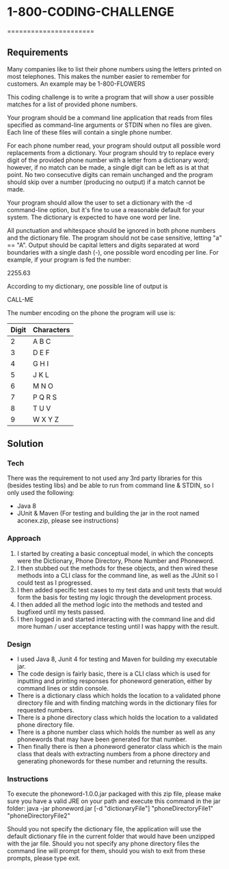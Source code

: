 # 1-800-CODING-CHALLENGE
======================

## Requirements

Many companies like to list their phone numbers using the letters printed on most
telephones. This makes the number easier to remember for customers. An example may
be 1-800-FLOWERS

This coding challenge is to write a program that will show a user possible matches for a list
of provided phone numbers.

Your program should be a command line application that reads from files specified as
command-line arguments or STDIN when no files are given. Each line of these files will
contain a single phone number.

For each phone number read, your program should output all possible word replacements
from a dictionary. Your program should try to replace every digit of the provided phone
number with a letter from a dictionary word; however, if no match can be made, a single
digit can be left as is at that point. No two consecutive digits can remain unchanged and
the program should skip over a number (producing no output) if a match cannot be made.

Your program should allow the user to set a dictionary with the -d command-line option,
but it's fine to use a reasonable default for your system. The dictionary is expected to have
one word per line.

All punctuation and whitespace should be ignored in both phone numbers and the
dictionary file. The program should not be case sensitive, letting "a" == "A". Output should
be capital letters and digits separated at word boundaries with a single dash (-), one
possible word encoding per line. For example, if your program is fed the number:

2255.63

According to my dictionary, one possible line of output is

CALL-ME

The number encoding on the phone the program will use is:

Digit | Characters
------------ | -------------
2 | A B C
3 | D E F
4 | G H I
5 | J K L
6 | M N O
7 | P Q R S
8 | T U V
9 | W X Y Z

## Solution

### Tech
There was the requirement to not used any 3rd party libraries for this (besides testing libs) and be able to run from command line & STDIN, so I only used the following:
* Java 8
* JUnit & Maven (For testing and building the jar in the root named aconex.zip, please see instructions)

### Approach
1. I started by creating a basic conceptual model, in which the concepts were the Dictionary, Phone Directory, Phone Number and Phoneword.
2. I then stubbed out the methods for these objects, and then wired these methods into a CLI class for the command line, as well as the JUnit so I could test as I progressed.
3. I then added specific test cases to my test data and unit tests that would form the basis for testing my logic through the development process.
4. I then added all the method logic into the methods and tested and bugfixed until my tests passed.
5. I then logged in and started interacting with the command line and did more human / user acceptance testing until I was happy with the result.

### Design
* I used Java 8, Junit 4 for testing and Maven for building my executable jar.
* The code design is fairly basic, there is a CLI class which is used for inputting and printing responses for phoneword generation, either by command lines or stdin console.
* There is a dictionary class which holds the location to a validated phone directory file and with finding matching words in the dictionary files for requested numbers.
* There is a phone directory class which holds the location to a validated phone directory file.
* There is a phone number class which holds the number as well as any phonewords that may have been generated for that number.
* Then finally there is then a phoneword generator class which is the main class that deals with extracting numbers from a phone directory and generating phonewords for these number and returning the results.

### Instructions

To execute the phoneword-1.0.0.jar packaged with this zip file, please make sure you have a valid JRE on your path and execute this command in the jar folder:
java -jar phoneword.jar [-d "dictionaryFile"] "phoneDirectoryFile1" "phoneDirectoryFile2" 

Should you not specify the dictionary file, the application will use the default dictionary file in the current folder that would have been unzipped with the jar file.
Should you not specify any phone directory files the command line will prompt for them, should you wish to exit from these prompts, please type exit.

